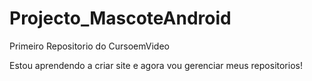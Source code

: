 # Projecto_MascoteAndroid
 Primeiro Repositorio do CursoemVideo

Estou aprendendo a criar site e agora vou gerenciar meus repositorios!